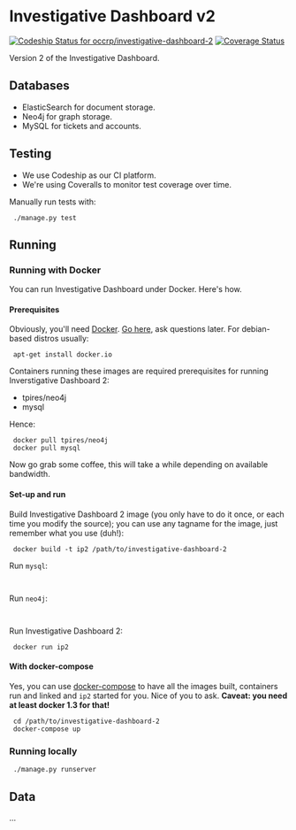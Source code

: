 # Investigative Dashboard v2
[![Codeship Status for occrp/investigative-dashboard-2](https://codeship.com/projects/634e8e20-a31d-0132-0304-366d28abf18c/status?branch=master)](https://codeship.com/projects/65925) [![Coverage Status](https://coveralls.io/repos/occrp/investigative-dashboard-2/badge.svg?branch=master)](https://coveralls.io/r/occrp/investigative-dashboard-2?branch=master)

Version 2 of the Investigative Dashboard.

## Databases

 * ElasticSearch for document storage.
 * Neo4j for graph storage.
 * MySQL for tickets and accounts.

## Testing

 * We use Codeship as our CI platform.
 * We're using Coveralls to monitor test coverage over time.

Manually run tests with:
```
 ./manage.py test
```

## Running

### Running with Docker

You can run Investigative Dashboard under Docker. Here's how.

#### Prerequisites

Obviously, you'll need [Docker](http://docker.io/). [Go here](https://docs.docker.com/installation/#installation), ask questions later. For debian-based distros usually:

```
 apt-get install docker.io
```

Containers running these images are required prerequisites for running Inverstigative Dashboard 2:
 * tpires/neo4j
 * mysql

Hence:

```
 docker pull tpires/neo4j
 docker pull mysql
```

Now go grab some coffee, this will take a while depending on available bandwidth.

#### Set-up and run

Build Investigative Dashboard 2 image (you only have to do it once, or each time you modify the source); you can use any tagname for the image, just remember what you use (duh!):
```
 docker build -t ip2 /path/to/investigative-dashboard-2
```

Run `mysql`:
```
 
```

Run `neo4j`:
```
 
```

Run Investigative Dashboard 2:
```
 docker run ip2
```

#### With docker-compose

Yes, you can use [docker-compose](http://docs.docker.com/compose/) to have all the images built, containers run and linked and `ip2` started for you. Nice of you to ask. **Caveat: you need at least docker 1.3 for that!**

```
 cd /path/to/investigative-dashboard-2
 docker-compose up
```

### Running locally

```
 ./manage.py runserver
```

## Data

...
